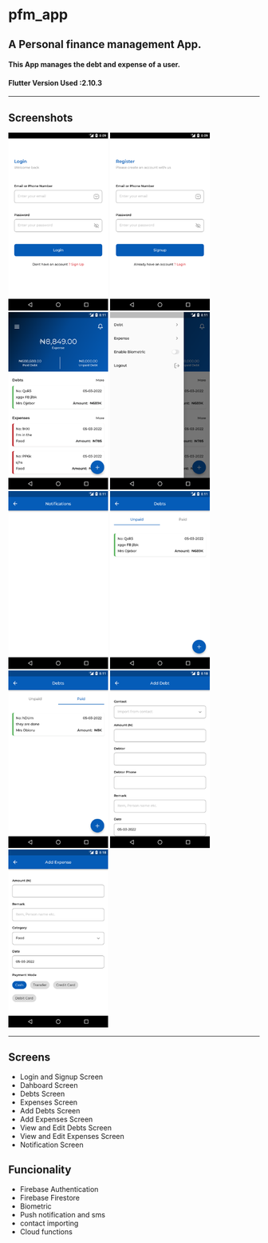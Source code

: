 # pfm_app

A Personal finance management App.
------------- 

#### This App manages the debt and expense of a user.
#### Flutter Version Used :2.10.3

------------- 


## Screenshots  

<p float="left">
  <img src="screenshots/1.png" width="200" />
  <img src="screenshots/2.png" width="200" /> 
  <img src="screenshots/3.png" width="200" />
  <img src="screenshots/4.png" width="200" />
  <img src="screenshots/5.png" width="200" /> 
  <img src="screenshots/6.png" width="200" />
  <img src="screenshots/7.png" width="200" />
  <img src="screenshots/9.png" width="200" />
  <img src="screenshots/10.png" width="200" />
</p>

------------- 

## Screens  
- Login and Signup Screen 
- Dahboard Screen  
- Debts Screen 
- Expenses Screen 
- Add Debts Screen 
- Add Expenses Screen 
- View and Edit Debts Screen 
- View and Edit Expenses Screen 
- Notification Screen

## Funcionality
- Firebase Authentication
- Firebase Firestore
- Biometric
- Push notification and sms
- contact importing
- Cloud functions



